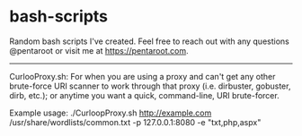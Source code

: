 # bash-scripts

Random bash scripts I've created. Feel free to reach out with any questions @pentaroot or visit me at https://pentaroot.com.

*****

CurlooProxy.sh:
For when you are using a proxy and can't get any other brute-force URI scanner to work through that proxy (i.e. dirbuster, gobuster, dirb, etc.); or anytime you want a quick, command-line, URI brute-forcer.

Example usage: ./CurloopProxy.sh http://example.com /usr/share/wordlists/common.txt -p 127.0.0.1:8080 -e "txt,php,aspx"

